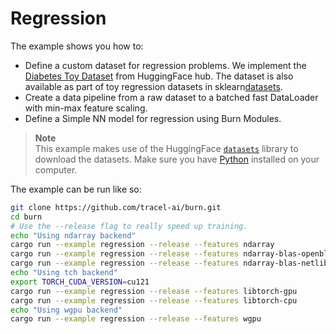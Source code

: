 # Regression

The example shows you how to:

- Define a custom dataset for regression problems. We implement the  [Diabetes Toy Dataset](https://huggingface.co/datasets/Jayabalambika/toy-diabetes) 
from HuggingFace hub. The dataset is also available as part of toy regression datasets in sklearn[datasets](https://scikit-learn.org/stable/modules/generated/sklearn.datasets.load_diabetes.html).
- Create a data pipeline from a raw dataset to a batched fast DataLoader with min-max feature scaling.
- Define a Simple NN model for regression using Burn Modules.

> **Note**  
> This example makes use of the HuggingFace [`datasets`](https://huggingface.co/docs/datasets/index)
> library to download the datasets. Make sure you have [Python](https://www.python.org/downloads/)
> installed on your computer.

The example can be run like so:

```bash
git clone https://github.com/tracel-ai/burn.git
cd burn
# Use the --release flag to really speed up training.
echo "Using ndarray backend"
cargo run --example regression --release --features ndarray                # CPU NdArray Backend - f32 - single thread
cargo run --example regression --release --features ndarray-blas-openblas  # CPU NdArray Backend - f32 - blas with openblas
cargo run --example regression --release --features ndarray-blas-netlib    # CPU NdArray Backend - f32 - blas with netlib
echo "Using tch backend"
export TORCH_CUDA_VERSION=cu121                                            # Set the cuda version
cargo run --example regression --release --features libtorch-gpu                # GPU Tch Backend - f32
cargo run --example regression --release --features libtorch-cpu                # CPU Tch Backend - f32
echo "Using wgpu backend"
cargo run --example regression --release --features wgpu
```
